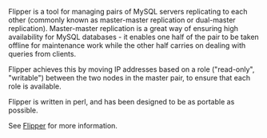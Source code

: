 Flipper is a tool for managing pairs of MySQL servers replicating to each other (commonly known as master-master replication or dual-master replication).  Master-master replication is a great way of ensuring high availability for MySQL databases - it enables one half of the pair to be taken offline for maintenance work while the other half carries on dealing with queries from clients.

Flipper achieves this by moving IP addresses based on a role ("read-only", "writable") between the two nodes in the master pair, to ensure that each role is available.

Flipper is written in perl, and has been designed to be as portable as possible.

See [Flipper](http://ebergen.net/flipper/) for more information.